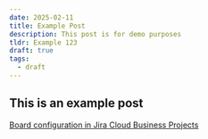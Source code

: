 ```yaml
---
date: 2025-02-11
title: Example Post
description: This post is for demo purposes
tldr: Example 123
draft: true
tags:
  - draft
---
```


## This is an example post 

[Board configuration in Jira Cloud Business Projects](/posts/2025-01-29-board-configuration-in-jira-cloud-business-projects)
